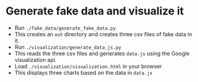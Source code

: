 # Generate fake data and visualize it

- Run `./fake_data/generate_fake_data.py`
- This creates an `out` directory and creates three csv files of fake data in
  it.
- Run `./visualization/generate_data_js.py`
- This reads the three csv files and generates `data.js` using the Google
  visualization api.
- Load `./visualization/visualization.html` in your browser
- This displays three charts based on the data in `data.js`